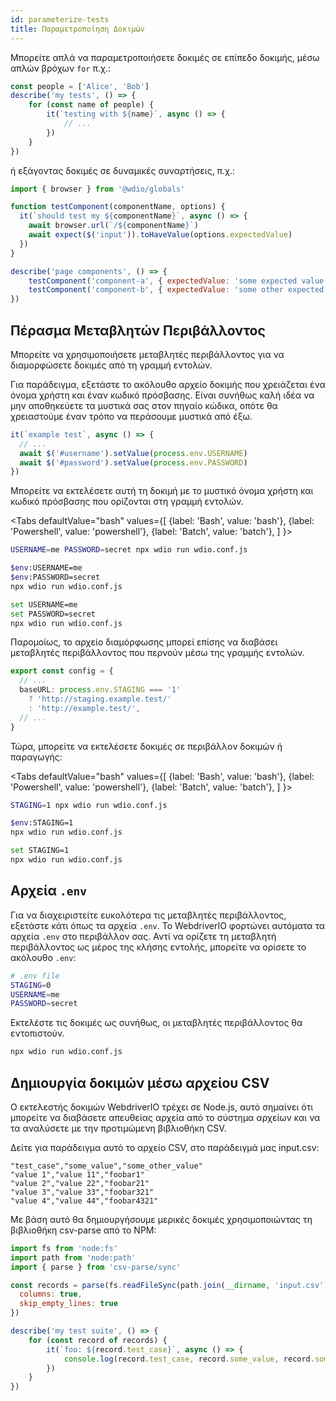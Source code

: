 ```yaml
---
id: parameterize-tests
title: Παραμετροποίηση Δοκιμών
---
```


Μπορείτε απλά να παραμετροποιήσετε δοκιμές σε επίπεδο δοκιμής, μέσω απλών βρόχων `for` π.χ.:

```ts title=example.spec.js
const people = ['Alice', 'Bob']
describe('my tests', () => {
    for (const name of people) {
        it(`testing with ${name}`, async () => {
            // ...
        })
    }
})
```

ή εξάγοντας δοκιμές σε δυναμικές συναρτήσεις, π.χ.:

```js title=dynamic.spec.js
import { browser } from '@wdio/globals'

function testComponent(componentName, options) {
  it(`should test my ${componentName}`, async () => {
    await browser.url(`/${componentName}`)
    await expect($('input')).toHaveValue(options.expectedValue)
  })
}

describe('page components', () => {
    testComponent('component-a', { expectedValue: 'some expected value' })
    testComponent('component-b', { expectedValue: 'some other expected value' })
})
```

## Πέρασμα Μεταβλητών Περιβάλλοντος

Μπορείτε να χρησιμοποιήσετε μεταβλητές περιβάλλοντος για να διαμορφώσετε δοκιμές από τη γραμμή εντολών.

Για παράδειγμα, εξετάστε το ακόλουθο αρχείο δοκιμής που χρειάζεται ένα όνομα χρήστη και έναν κωδικό πρόσβασης. Είναι συνήθως καλή ιδέα να μην αποθηκεύετε τα μυστικά σας στον πηγαίο κώδικα, οπότε θα χρειαστούμε έναν τρόπο να περάσουμε μυστικά από έξω.

```ts title=example.spec.ts
it(`example test`, async () => {
  // ...
  await $('#username').setValue(process.env.USERNAME)
  await $('#password').setValue(process.env.PASSWORD)
})
```

Μπορείτε να εκτελέσετε αυτή τη δοκιμή με το μυστικό όνομα χρήστη και κωδικό πρόσβασης που ορίζονται στη γραμμή εντολών.

<Tabs
  defaultValue="bash"
  values={[
    {label: 'Bash', value: 'bash'},
    {label: 'Powershell', value: 'powershell'},
    {label: 'Batch', value: 'batch'},
  ]
}>
<TabItem value="bash">

```sh
USERNAME=me PASSWORD=secret npx wdio run wdio.conf.js
```

</TabItem>
<TabItem value="powershell">

```sh
$env:USERNAME=me
$env:PASSWORD=secret
npx wdio run wdio.conf.js
```

</TabItem>
<TabItem value="batch">

```sh
set USERNAME=me
set PASSWORD=secret
npx wdio run wdio.conf.js
```

</TabItem>
</Tabs>

Παρομοίως, το αρχείο διαμόρφωσης μπορεί επίσης να διαβάσει μεταβλητές περιβάλλοντος που περνούν μέσω της γραμμής εντολών.

```ts title=wdio.config.js
export const config = {
  // ...
  baseURL: process.env.STAGING === '1'
    ? 'http://staging.example.test/'
    : 'http://example.test/',
  // ...
}
```

Τώρα, μπορείτε να εκτελέσετε δοκιμές σε περιβάλλον δοκιμών ή παραγωγής:

<Tabs
  defaultValue="bash"
  values={[
    {label: 'Bash', value: 'bash'},
    {label: 'Powershell', value: 'powershell'},
    {label: 'Batch', value: 'batch'},
  ]
}>
<TabItem value="bash">

```sh
STAGING=1 npx wdio run wdio.conf.js
```

</TabItem>
<TabItem value="powershell">

```sh
$env:STAGING=1
npx wdio run wdio.conf.js
```

</TabItem>
<TabItem value="batch">

```sh
set STAGING=1
npx wdio run wdio.conf.js
```

</TabItem>
</Tabs>

## Αρχεία `.env`

Για να διαχειριστείτε ευκολότερα τις μεταβλητές περιβάλλοντος, εξετάστε κάτι όπως τα αρχεία `.env`. Το WebdriverIO φορτώνει αυτόματα τα αρχεία `.env` στο περιβάλλον σας. Αντί να ορίζετε τη μεταβλητή περιβάλλοντος ως μέρος της κλήσης εντολής, μπορείτε να ορίσετε το ακόλουθο `.env`:

```bash title=".env"
# .env file
STAGING=0
USERNAME=me
PASSWORD=secret
```

Εκτελέστε τις δοκιμές ως συνήθως, οι μεταβλητές περιβάλλοντος θα εντοπιστούν.

```sh
npx wdio run wdio.conf.js
```

## Δημιουργία δοκιμών μέσω αρχείου CSV

Ο εκτελεστής δοκιμών WebdriverIO τρέχει σε Node.js, αυτό σημαίνει ότι μπορείτε να διαβάσετε απευθείας αρχεία από το σύστημα αρχείων και να τα αναλύσετε με την προτιμώμενη βιβλιοθήκη CSV.

Δείτε για παράδειγμα αυτό το αρχείο CSV, στο παράδειγμά μας input.csv:

```csv
"test_case","some_value","some_other_value"
"value 1","value 11","foobar1"
"value 2","value 22","foobar21"
"value 3","value 33","foobar321"
"value 4","value 44","foobar4321"
```

Με βάση αυτό θα δημιουργήσουμε μερικές δοκιμές χρησιμοποιώντας τη βιβλιοθήκη csv-parse από το NPM:

```js title=test.spec.ts
import fs from 'node:fs'
import path from 'node:path'
import { parse } from 'csv-parse/sync'

const records = parse(fs.readFileSync(path.join(__dirname, 'input.csv')), {
  columns: true,
  skip_empty_lines: true
})

describe('my test suite', () => {
    for (const record of records) {
        it(`foo: ${record.test_case}`, async () => {
            console.log(record.test_case, record.some_value, record.some_other_value)
        })
    }
})
```